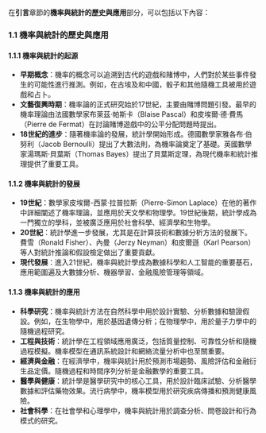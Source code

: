 在**引言**章節的**機率與統計的歷史與應用**部分，可以包括以下內容：

### 1.1 機率與統計的歷史與應用

#### 1.1.1 機率與統計的起源
- **早期概念**：機率的概念可以追溯到古代的遊戲和賭博中，人們對於某些事件發生的可能性進行推測。例如，在古埃及和中國，骰子和其他隨機工具被用於遊戲和占卜。
- **文藝復興時期**：機率論的正式研究始於17世紀，主要由賭博問題引發。最早的機率理論由法國數學家布萊茲·帕斯卡（Blaise Pascal）和皮埃爾·德·費馬（Pierre de Fermat）在討論賭博遊戲中的公平分配問題時提出。
- **18世紀的進步**：隨著機率論的發展，統計學開始形成。德國數學家雅各布·伯努利（Jacob Bernoulli）提出了大數法則，為機率論奠定了基礎。英國數學家湯瑪斯·貝葉斯（Thomas Bayes）提出了貝葉斯定理，為現代機率和統計推理提供了重要工具。

#### 1.1.2 機率與統計的發展
- **19世紀**：數學家皮埃爾-西蒙·拉普拉斯（Pierre-Simon Laplace）在他的著作中詳細闡述了機率理論，並應用於天文學和物理學。19世紀後期，統計學成為一門獨立的學科，並被廣泛應用於社會科學、經濟學和生物學。
- **20世紀**：統計學進一步發展，尤其是在計算技術和數據分析方法的發展下。費雪（Ronald Fisher）、內曼（Jerzy Neyman）和皮爾遜（Karl Pearson）等人對統計推論和假設檢定做出了重要貢獻。
- **現代發展**：進入21世紀，機率與統計學成為數據科學和人工智能的重要基石，應用範圍遍及大數據分析、機器學習、金融風險管理等領域。

#### 1.1.3 機率與統計的應用
- **科學研究**：機率與統計方法在自然科學中用於設計實驗、分析數據和驗證假設。例如，在生物學中，用於基因遺傳分析；在物理學中，用於量子力學中的隨機過程研究。
- **工程與技術**：統計學在工程領域應用廣泛，包括質量控制、可靠性分析和隨機過程模擬。機率模型在通訊系統設計和網絡流量分析中也至關重要。
- **經濟與金融**：在經濟學中，機率與統計用於預測市場趨勢、風險評估和金融衍生品定價。隨機過程和時間序列分析是金融數學的重要工具。
- **醫學與健康**：統計學是醫學研究中的核心工具，用於設計臨床試驗、分析醫學數據和評估藥物效果。流行病學中，機率模型用於研究疾病傳播和預測健康風險。
- **社會科學**：在社會學和心理學中，機率與統計用於調查分析、問卷設計和行為模式的研究。

